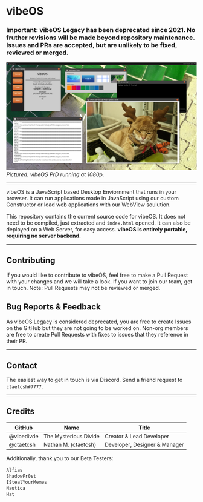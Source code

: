 # vibeOS

### Important: vibeOS Legacy has been deprecated since 2021. No fruther revisions will be made beyond repository maintenance. Issues and PRs are accepted, but are unlikely to be fixed, reviewed or merged.

![Screenshot](preview/readmecover.png?raw=true)
*Pictured: vibeOS PrD running at 1080p.*

---

vibeOS is a JavaScript based Desktop Enviornment that runs in your browser. It can run applications made in JavaScript using our custom Constructor or load web applications with our WebView soulution. 

This repository contains the current source code for vibeOS. It does not need to be compiled, just extracted and `index.html` opened. It can also be deployed on a Web Server, for easy access. **vibeOS is entirely portable, requiring no server backend.**

---

## Contributing

If you would like to contribute to vibeOS, feel free to make a Pull Request with your changes and we will take a look. If you want to join our team, get in touch. Note: Pull Requests may not be reviewed or merged.

## Bug Reports & Feedback

As vibeOS Legacy is considered deprecated, you are free to create Issues on the GitHub but they are not going to be worked on. Non-org members are free to create Pull Requests with fixes to issues that they reference in their PR.

---

## Contact

The easiest way to get in touch is via Discord. Send a friend request to `ctaetcsh#7777`.

---

## Credits

| GitHub     	| Name                  	| Title                         	|
|------------	|-----------------------	|-------------------------------	|
| @vibedivde 	| The Mysterious Divide 	| Creator & Lead Developer      	|
| @ctaetcsh  	| Nathan M. (ctaetcsh)  	| Developer, Designer & Manager 	|

Additionally, thank you to our Beta Testers:
```
Alfias
ShadowFr0st
IStealYourMemes
Nautica
Hat
```